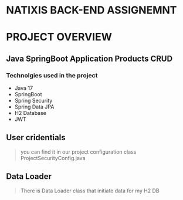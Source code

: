 # NATIXIS BACK-END ASSIGNEMNT


# PROJECT OVERVIEW

## Java SpringBoot Application Products CRUD


### Technolgies used in the project

* Java 17
* SpringBoot
* Spring Security
* Spring Data JPA
* H2 Database
* JWT


## User cridentials

> you can find it in our project configuration class ProjectSecurityConfig.java
>



## Data Loader

> There is Data Loader class that initiate data for my H2 DB
>
